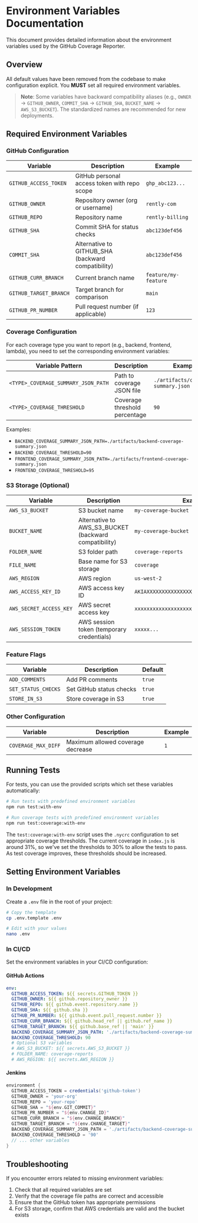 # Environment Variables Documentation

This document provides detailed information about the environment variables used by the GitHub Coverage Reporter.

## Overview

All default values have been removed from the codebase to make configuration explicit. You **MUST** set all required environment variables.

> **Note**: Some variables have backward compatibility aliases (e.g., `OWNER` → `GITHUB_OWNER`, `COMMIT_SHA` → `GITHUB_SHA`, `BUCKET_NAME` → `AWS_S3_BUCKET`). The standardized names are recommended for new deployments.

## Required Environment Variables

### GitHub Configuration

| Variable | Description | Example |
|----------|-------------|---------|
| `GITHUB_ACCESS_TOKEN` | GitHub personal access token with repo scope | `ghp_abc123...` |
| `GITHUB_OWNER` | Repository owner (org or username) | `rently-com` |
| `GITHUB_REPO` | Repository name | `rently-billing` |
| `GITHUB_SHA` | Commit SHA for status checks | `abc123def456` |
| `COMMIT_SHA` | Alternative to GITHUB_SHA (backward compatibility) | `abc123def456` |
| `GITHUB_CURR_BRANCH` | Current branch name | `feature/my-feature` |
| `GITHUB_TARGET_BRANCH` | Target branch for comparison | `main` |
| `GITHUB_PR_NUMBER` | Pull request number (if applicable) | `123` |

### Coverage Configuration

For each coverage type you want to report (e.g., backend, frontend, lambda), you need to set the corresponding environment variables:

| Variable Pattern | Description | Example |
|------------------|-------------|---------|
| `<TYPE>_COVERAGE_SUMMARY_JSON_PATH` | Path to coverage JSON file | `./artifacts/coverage-summary.json` |
| `<TYPE>_COVERAGE_THRESHOLD` | Coverage threshold percentage | `90` |

Examples:

- `BACKEND_COVERAGE_SUMMARY_JSON_PATH=./artifacts/backend-coverage-summary.json`
- `BACKEND_COVERAGE_THRESHOLD=90`
- `FRONTEND_COVERAGE_SUMMARY_JSON_PATH=./artifacts/frontend-coverage-summary.json`
- `FRONTEND_COVERAGE_THRESHOLD=95`

### S3 Storage (Optional)

| Variable | Description | Example |
|----------|-------------|---------|
| `AWS_S3_BUCKET` | S3 bucket name | `my-coverage-bucket` |
| `BUCKET_NAME` | Alternative to AWS_S3_BUCKET (backward compatibility) | `my-coverage-bucket` |
| `FOLDER_NAME` | S3 folder path | `coverage-reports` |
| `FILE_NAME` | Base name for S3 storage | `coverage` |
| `AWS_REGION` | AWS region | `us-west-2` |
| `AWS_ACCESS_KEY_ID` | AWS access key ID | `AKIAXXXXXXXXXXXXXXXX` |
| `AWS_SECRET_ACCESS_KEY` | AWS secret access key | `xxxxxxxxxxxxxxxxxxxxxxxxxxxxxxxxxxxxxxxx` |
| `AWS_SESSION_TOKEN` | AWS session token (temporary credentials) | `xxxxx...` |

### Feature Flags

| Variable | Description | Default |
|----------|-------------|---------|
| `ADD_COMMENTS` | Add PR comments | `true` |
| `SET_STATUS_CHECKS` | Set GitHub status checks | `true` |
| `STORE_IN_S3` | Store coverage in S3 | `true` |

### Other Configuration

| Variable | Description | Example |
|----------|-------------|---------|
| `COVERAGE_MAX_DIFF` | Maximum allowed coverage decrease | `1` |

## Running Tests

For tests, you can use the provided scripts which set these variables automatically:

```bash
# Run tests with predefined environment variables
npm run test:with-env

# Run coverage tests with predefined environment variables
npm run test:coverage:with-env
```

The `test:coverage:with-env` script uses the `.nycrc` configuration to set appropriate coverage thresholds. The current coverage in `index.js` is around 31%, so we've set the thresholds to 30% to allow the tests to pass. As test coverage improves, these thresholds should be increased.

## Setting Environment Variables

### In Development

Create a `.env` file in the root of your project:

```bash
# Copy the template
cp .env.template .env

# Edit with your values
nano .env
```

### In CI/CD

Set the environment variables in your CI/CD configuration:

#### GitHub Actions

```yaml
env:
  GITHUB_ACCESS_TOKEN: ${{ secrets.GITHUB_TOKEN }}
  GITHUB_OWNER: ${{ github.repository_owner }}
  GITHUB_REPO: ${{ github.event.repository.name }}
  GITHUB_SHA: ${{ github.sha }}
  GITHUB_PR_NUMBER: ${{ github.event.pull_request.number }}
  GITHUB_CURR_BRANCH: ${{ github.head_ref || github.ref_name }}
  GITHUB_TARGET_BRANCH: ${{ github.base_ref || 'main' }}
  BACKEND_COVERAGE_SUMMARY_JSON_PATH: './artifacts/backend-coverage-summary.json'
  BACKEND_COVERAGE_THRESHOLD: 90
  # Optional S3 variables
  # AWS_S3_BUCKET: ${{ secrets.AWS_S3_BUCKET }}
  # FOLDER_NAME: coverage-reports
  # AWS_REGION: ${{ secrets.AWS_REGION }}
```

#### Jenkins

```groovy
environment {
  GITHUB_ACCESS_TOKEN = credentials('github-token')
  GITHUB_OWNER = 'your-org'
  GITHUB_REPO = 'your-repo'
  GITHUB_SHA = "${env.GIT_COMMIT}"
  GITHUB_PR_NUMBER = "${env.CHANGE_ID}"
  GITHUB_CURR_BRANCH = "${env.CHANGE_BRANCH}"
  GITHUB_TARGET_BRANCH = "${env.CHANGE_TARGET}"
  BACKEND_COVERAGE_SUMMARY_JSON_PATH = './artifacts/backend-coverage-summary.json'
  BACKEND_COVERAGE_THRESHOLD = '90'
  // ... other variables
}
```

## Troubleshooting

If you encounter errors related to missing environment variables:

1. Check that all required variables are set
2. Verify that the coverage file paths are correct and accessible
3. Ensure that the GitHub token has appropriate permissions
4. For S3 storage, confirm that AWS credentials are valid and the bucket exists
